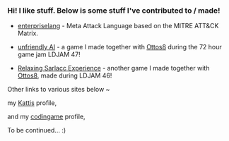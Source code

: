 ### Hi! I like stuff. Below is some stuff I've contributed to / made! 

- [enterpriselang](https://github.com/mal-lang/mitreattacklang) - Meta Attack Language based on the MITRE ATT&CK Matrix. 

- [unfriendly AI](https://ldjam.com/events/ludum-dare/47/unfriendly-ai) - a game I made together with [Ottos8](https://github.com/Ottos8/) during the 72 hour game jam LDJAM 47! 

- [Relaxing Sarlacc Experience](https://ldjam.com/events/ludum-dare/46/relaxing-sarlacc-experience) - another game I made together with [Ottos8](https://github.com/Ottos8/), made during LDJAM 46! 
 
Other links to various sites below ~

my [Kattis](https://open.kattis.com/users/love-wessman) profile,

and my [codingame](https://www.codingame.com/profile/68b42ee1b72915526320328b719606574969183) profile,

To be continued... :)

<!--
**Wessl/Wessl** is a ✨ _special_ ✨ repository because its `README.md` (this file) appears on your GitHub profile.

Here are some ideas to get you started:

- 🔭 I’m currently working on ...
- 🌱 I’m currently learning ...
- 👯 I’m looking to collaborate on ...
- 🤔 I’m looking for help with ...
- 💬 Ask me about ...
- 📫 How to reach me: ...
- 😄 Pronouns: ...
- ⚡ Fun fact: ...
-->
